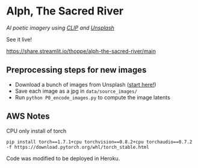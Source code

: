 # Alph, The Sacred River
_AI poetic imagery using [CLIP](https://github.com/openai/CLIP) and [Unsplash](https://unsplash.com/)_

See it live!

https://share.streamlit.io/thoppe/alph-the-sacred-river/main

## Preprocessing steps for new images

+ Download a bunch of images from Unsplash ([start here!](https://github.com/unsplash/datasets))
+ Save each image as a jpg in `data/source_images/`
+ Run `python P0_encode_images.py` to compute the image latents

## AWS Notes

CPU only install of torch

    pip install torch==1.7.1+cpu torchvision==0.8.2+cpu torchaudio==0.7.2 -f https://download.pytorch.org/whl/torch_stable.html
    
Code was modified to be deployed in Heroku. 
